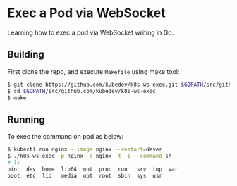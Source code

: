 # Exec a Pod via WebSocket
Learning how to exec a pod via WebSocket writing in Go.

## Building
First clone the repo, and execute `Makefile` using make tool:
```sh
$ git clone https://github.com/kubedev/k8s-ws-exec.git $GOPATH/src/github.com/kubedev/k8s-ws-exec
$ cd $GOPATH/src/github.com/kubedev/k8s-ws-exec
$ make
```

## Running
To exec the command on pod as below:
```sh
$ kubectl run nginx --image nginx --restart=Never
$ ./k8s-ws-exec -p nginx -c nginx -t -i --command sh
# ls
bin   dev  home  lib64	mnt  proc  run	 srv  tmp  var
boot  etc  lib	 media	opt  root  sbin  sys  usr
```